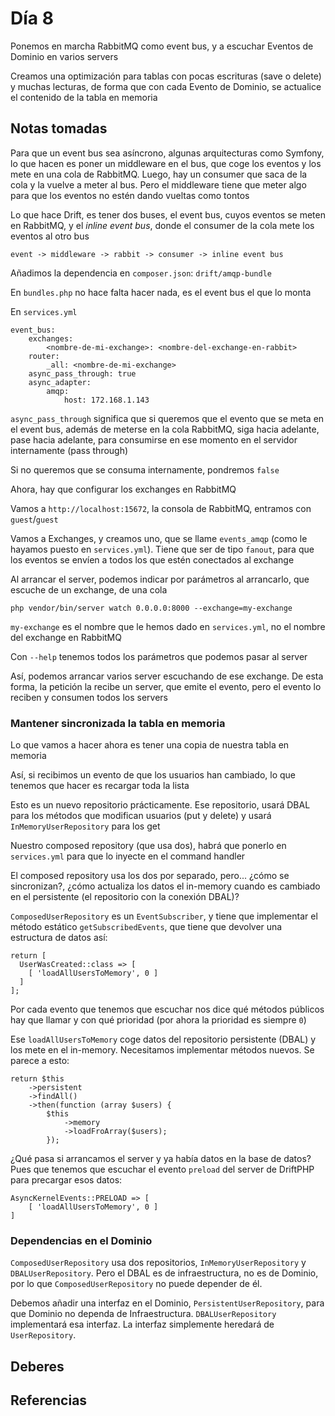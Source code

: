 # Día 8

Ponemos en marcha RabbitMQ como event bus, y a escuchar Eventos de Dominio
en varios servers

Creamos una optimización para tablas con pocas escrituras (save o delete) y muchas
lecturas, de forma que con cada Evento de Dominio, se actualice el contenido de
la tabla en memoria

## Notas tomadas

Para que un event bus sea asíncrono, algunas arquitecturas como Symfony, lo que
hacen es poner un middleware en el bus, que coge los eventos y los mete en una
cola de RabbitMQ. Luego, hay un consumer que saca de la cola y la vuelve a meter
al bus. Pero el middleware tiene que meter algo para que los eventos no estén 
dando vueltas como tontos

Lo que hace Drift, es tener dos buses, el event bus, cuyos eventos se meten
en RabbitMQ, y el *inline event bus*, donde el consumer de la cola mete los 
eventos al otro bus

    event -> middleware -> rabbit -> consumer -> inline event bus

Añadimos la dependencia en `composer.json`: `drift/amqp-bundle`

En `bundles.php` no hace falta hacer nada, es el event bus el que lo monta

En `services.yml`

```
event_bus:
    exchanges:
        <nombre-de-mi-exchange>: <nombre-del-exchange-en-rabbit>
    router:
        _all: <nombre-de-mi-exchange>
    async_pass_through: true
    async_adapter:
        amqp:
            host: 172.168.1.143
```

`async_pass_through` significa que si queremos que el evento que se meta en el
event bus, además de meterse en la cola RabbitMQ, siga hacia adelante, pase
hacia adelante, para consumirse en ese momento en el servidor internamente
(pass through)

Si no queremos que se consuma internamente, pondremos `false`

Ahora, hay que configurar los exchanges en RabbitMQ

Vamos a `http://localhost:15672`, la consola de RabbitMQ, entramos con `guest`/`guest`

Vamos a Exchanges, y creamos uno, que se llame `events_amqp` (como le hayamos
puesto en `services.yml`). Tiene que ser de tipo `fanout`, para que los eventos
se envíen a todos los que estén conectados al exchange

Al arrancar el server, podemos indicar por parámetros al arrancarlo, que escuche
de un exchange, de una cola

```
php vendor/bin/server watch 0.0.0.0:8000 --exchange=my-exchange
```

`my-exchange` es el nombre que le hemos dado en `services.yml`, no el nombre
del exchange en RabbitMQ

Con `--help` tenemos todos los parámetros que podemos pasar al server

Así, podemos arrancar varios server escuchando de ese exchange. De esta forma,
la petición la recibe un server, que emite el evento, pero el evento lo reciben
y consumen todos los servers

### Mantener sincronizada la tabla en memoria

Lo que  vamos a hacer ahora es tener una copia de nuestra tabla en memoria

Así, si recibimos un evento de que los usuarios han cambiado, lo que tenemos
que hacer es recargar toda la lista

Esto es un nuevo repositorio prácticamente. Ese repositorio, usará DBAL para
los métodos que modifican usuarios (put y delete) y usará `InMemoryUserRepository`
para los get

Nuestro composed repository (que usa dos), habrá que ponerlo en `services.yml` para
que lo inyecte en el command handler

El composed repository usa los dos por separado, pero... ¿cómo se sincronizan?,
¿cómo actualiza los datos el in-memory cuando es cambiado en el persistente
(el repositorio con la conexión DBAL)?

`ComposedUserRepository` es un `EventSubscriber`, y tiene que implementar el método
estático `getSubscribedEvents`, que tiene que devolver una estructura de datos así:

    return [
      UserWasCreated::class => [
        [ 'loadAllUsersToMemory', 0 ]
      ]
    ];

Por cada evento que tenemos que escuchar nos dice qué métodos públicos hay que
llamar y con qué prioridad (por ahora la prioridad es siempre `0`)

Ese `loadAllUsersToMemory` coge datos del repositorio persistente (DBAL) y los
mete en el in-memory. Necesitamos implementar métodos nuevos. Se parece a esto:

```
return $this
    ->persistent
    ->findAll()
    ->then(function (array $users) {
        $this
            ->memory
            ->loadFroArray($users);
        });
```

¿Qué pasa si arrancamos el server y ya había datos en la base de datos? Pues que
tenemos que escuchar el evento `preload` del server de DriftPHP para precargar
esos datos:

```
AsyncKernelEvents::PRELOAD => [
    [ 'loadAllUsersToMemory', 0 ]
]
```

### Dependencias en el Dominio

`ComposedUserRepository` usa dos repositorios, `InMemoryUserRepository` y
`DBALUserRepository`. Pero el DBAL es de infraestructura, no es de Dominio, por
lo que `ComposedUserRepository` no puede depender de él. 

Debemos añadir una interfaz en el Dominio, `PersistentUserRepository`, para que
Dominio no dependa de Infraestructura. `DBALUserRepository` implementará esa
interfaz. La interfaz simplemente heredará de `UserRepository`.

## Deberes

## Referencias
